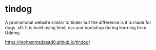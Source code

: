 # tindog
A promotional website similar to tinder but the difference is it is made for dogs. xD. It is build using html, css and bootstrap during learning from Udemy.


https://mohammadasad0.github.io/tindog/
